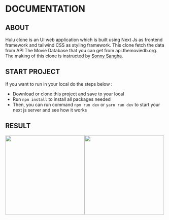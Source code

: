 # DOCUMENTATION

## ABOUT
Hulu clone is an UI web application which is built using Next Js as frontend framework and tailwind CSS as styling framework. This clone fetch the data from API The Movie Database that you can get from api.themoviedb.org. The making of this clone is instructed by <a href="https://youtu.be/MqDlsjc8GLo">Sonny Sangha</a>.

## START PROJECT

If you want to run in your local do the steps below :
- Download or clone this project and save to your local 
- Run `npm install` to install all packages needed
- Then, you can run command `npm run dev` or `yarn run dev` to start your next js server and see how it works

## RESULT

<div style="display: flex">
<img src="https://i.postimg.cc/D0XYydRx/Screen-Shot-2022-12-01-at-23-16-06.png" style="height: 250px" />
<img src="https://i.postimg.cc/j5vFFSPh/Screen-Shot-2022-12-01-at-23-12-36.png" style="height: 250px" />
</div>

